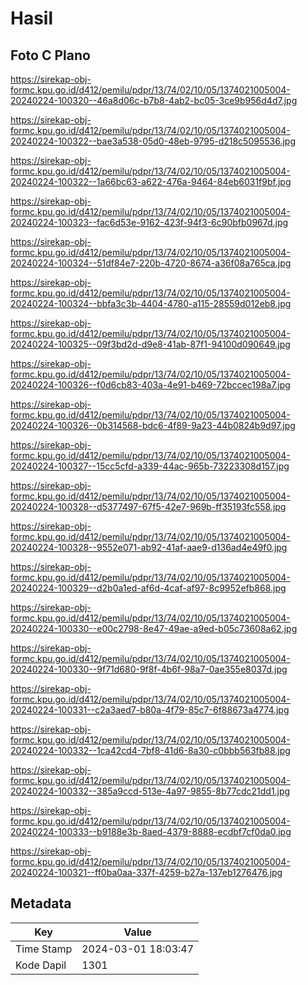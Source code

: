 # Hasil

## Foto C Plano

https://sirekap-obj-formc.kpu.go.id/d412/pemilu/pdpr/13/74/02/10/05/1374021005004-20240224-100320--46a8d06c-b7b8-4ab2-bc05-3ce9b956d4d7.jpg

https://sirekap-obj-formc.kpu.go.id/d412/pemilu/pdpr/13/74/02/10/05/1374021005004-20240224-100322--bae3a538-05d0-48eb-9795-d218c5095536.jpg

https://sirekap-obj-formc.kpu.go.id/d412/pemilu/pdpr/13/74/02/10/05/1374021005004-20240224-100322--1a66bc63-a622-476a-9464-84eb6031f9bf.jpg

https://sirekap-obj-formc.kpu.go.id/d412/pemilu/pdpr/13/74/02/10/05/1374021005004-20240224-100323--fac6d53e-9162-423f-94f3-6c90bfb0967d.jpg

https://sirekap-obj-formc.kpu.go.id/d412/pemilu/pdpr/13/74/02/10/05/1374021005004-20240224-100324--51df84e7-220b-4720-8674-a36f08a765ca.jpg

https://sirekap-obj-formc.kpu.go.id/d412/pemilu/pdpr/13/74/02/10/05/1374021005004-20240224-100324--bbfa3c3b-4404-4780-a115-28559d012eb8.jpg

https://sirekap-obj-formc.kpu.go.id/d412/pemilu/pdpr/13/74/02/10/05/1374021005004-20240224-100325--09f3bd2d-d9e8-41ab-87f1-94100d090649.jpg

https://sirekap-obj-formc.kpu.go.id/d412/pemilu/pdpr/13/74/02/10/05/1374021005004-20240224-100326--f0d6cb83-403a-4e91-b469-72bccec198a7.jpg

https://sirekap-obj-formc.kpu.go.id/d412/pemilu/pdpr/13/74/02/10/05/1374021005004-20240224-100326--0b314568-bdc6-4f89-9a23-44b0824b9d97.jpg

https://sirekap-obj-formc.kpu.go.id/d412/pemilu/pdpr/13/74/02/10/05/1374021005004-20240224-100327--15cc5cfd-a339-44ac-965b-73223308d157.jpg

https://sirekap-obj-formc.kpu.go.id/d412/pemilu/pdpr/13/74/02/10/05/1374021005004-20240224-100328--d5377497-67f5-42e7-969b-ff35193fc558.jpg

https://sirekap-obj-formc.kpu.go.id/d412/pemilu/pdpr/13/74/02/10/05/1374021005004-20240224-100328--9552e071-ab92-41af-aae9-d136ad4e49f0.jpg

https://sirekap-obj-formc.kpu.go.id/d412/pemilu/pdpr/13/74/02/10/05/1374021005004-20240224-100329--d2b0a1ed-af6d-4caf-af97-8c9952efb868.jpg

https://sirekap-obj-formc.kpu.go.id/d412/pemilu/pdpr/13/74/02/10/05/1374021005004-20240224-100330--e00c2798-8e47-49ae-a9ed-b05c73608a62.jpg

https://sirekap-obj-formc.kpu.go.id/d412/pemilu/pdpr/13/74/02/10/05/1374021005004-20240224-100330--9f71d680-9f8f-4b6f-98a7-0ae355e8037d.jpg

https://sirekap-obj-formc.kpu.go.id/d412/pemilu/pdpr/13/74/02/10/05/1374021005004-20240224-100331--c2a3aed7-b80a-4f79-85c7-6f88673a4774.jpg

https://sirekap-obj-formc.kpu.go.id/d412/pemilu/pdpr/13/74/02/10/05/1374021005004-20240224-100332--1ca42cd4-7bf8-41d6-8a30-c0bbb563fb88.jpg

https://sirekap-obj-formc.kpu.go.id/d412/pemilu/pdpr/13/74/02/10/05/1374021005004-20240224-100332--385a9ccd-513e-4a97-9855-8b77cdc21dd1.jpg

https://sirekap-obj-formc.kpu.go.id/d412/pemilu/pdpr/13/74/02/10/05/1374021005004-20240224-100333--b9188e3b-8aed-4379-8888-ecdbf7cf0da0.jpg

https://sirekap-obj-formc.kpu.go.id/d412/pemilu/pdpr/13/74/02/10/05/1374021005004-20240224-100321--ff0ba0aa-337f-4259-b27a-137eb1276476.jpg


## Metadata

| Key        | Value               |
| ---------- | ------------------- |
| Time Stamp | 2024-03-01 18:03:47 |
| Kode Dapil | 1301                |



